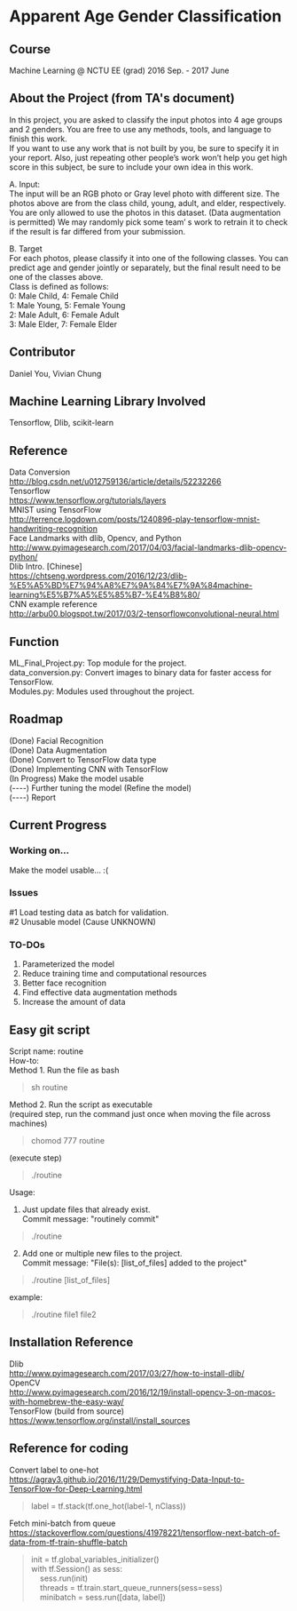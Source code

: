 # Apparent Age Gender Classification

## Course
Machine Learning @ NCTU EE (grad) 2016 Sep. - 2017 June

## About the Project (from TA's document)
In this project, you are asked to classify the input photos into
4 age groups and 2 genders. You are free to use any methods, tools, 
and language to finish this work.  
If you want to use any work that is not built by you, be sure to 
specify it in your report. Also, just repeating other people’s work 
won’t help you get high score in this subject, be sure to include 
your own idea in this work.  
  
A. Input:  
The input will be an RGB photo or Gray level photo with different 
size. The photos above are from the class child, young, adult, and 
elder, respectively.  
You are only allowed to use the photos in this dataset. (Data 
augmentation is permitted) We may randomly pick some team’ s work to 
retrain it to check if the result is far differed from your submission.  

B. Target  
For each photos, please classify it into one of the following classes. 
You can predict age and gender jointly or separately, but the final 
result need to be one of the classes above.  
Class is defined as follows:  
0: Male Child, 4: Female Child  
1: Male Young, 5: Female Young  
2: Male Adult, 6: Female Adult  
3: Male Elder, 7: Female Elder  

## Contributor
Daniel You, Vivian Chung

## Machine Learning Library Involved
Tensorflow, Dlib, scikit-learn

## Reference
Data Conversion  
http://blog.csdn.net/u012759136/article/details/52232266  
Tensorflow  
https://www.tensorflow.org/tutorials/layers  
MNIST using TensorFlow  
http://terrence.logdown.com/posts/1240896-play-tensorflow-mnist-handwriting-recognition  
Face Landmarks with dlib, Opencv, and Python  
http://www.pyimagesearch.com/2017/04/03/facial-landmarks-dlib-opencv-python/  
Dlib Intro. [Chinese]  
https://chtseng.wordpress.com/2016/12/23/dlib-%E5%A5%BD%E7%94%A8%E7%9A%84%E7%9A%84machine-learning%E5%B7%A5%E5%85%B7-%E4%B8%80/  
CNN example reference  
http://arbu00.blogspot.tw/2017/03/2-tensorflowconvolutional-neural.html  


## Function
ML_Final_Project.py: Top module for the project.  
data_conversion.py: Convert images to binary data for faster access for TensorFlow.  
Modules.py: Modules used throughout the project.  

## Roadmap
(Done) Facial Recognition  
(Done) Data Augmentation  
(Done) Convert to TensorFlow data type  
(Done) Implementing CNN with TensorFlow  
(In Progress) Make the model usable  
(----) Further tuning the model (Refine the model)  
(----) Report  

## Current Progress
### Working on...
Make the model usable... :(  

### Issues
\#1 Load testing data as batch for validation.  
\#2 Unusable model (Cause UNKNOWN)

### TO-DOs
1. Parameterized the model  
2. Reduce training time and computational resources  
3. Better face recognition  
4. Find effective data augmentation methods  
5. Increase the amount of data  

## Easy git script
Script name: routine  
How-to:  
Method 1. Run the file as bash  
> sh routine  

Method 2. Run the script as executable  
(required step, run the command just once when moving the file across machines)  
> chomod 777 routine  

(execute step)  
> ./routine  

Usage:  
1. Just update files that already exist.  
Commit message: "routinely commit"
> ./routine  

2. Add one or multiple new files to the project.  
Commit message: "File(s): [list\_of\_files] added to the project"  
> ./routine [list\_of\_files]  

example:  
> ./routine file1 file2 

## Installation Reference
Dlib  
http://www.pyimagesearch.com/2017/03/27/how-to-install-dlib/  
OpenCV  
http://www.pyimagesearch.com/2016/12/19/install-opencv-3-on-macos-with-homebrew-the-easy-way/  
TensorFlow (build from source)  
https://www.tensorflow.org/install/install_sources  

## Reference for coding
Convert label to one-hot  
https://agray3.github.io/2016/11/29/Demystifying-Data-Input-to-TensorFlow-for-Deep-Learning.html  
> label = tf.stack(tf.one_hot(label-1, nClass))  

Fetch mini-batch from queue  
https://stackoverflow.com/questions/41978221/tensorflow-next-batch-of-data-from-tf-train-shuffle-batch  
> init = tf.global_variables_initializer()  
> with tf.Session() as sess:  
>&nbsp;&nbsp;&nbsp;&nbsp;sess.run(init)  
>&nbsp;&nbsp;&nbsp;&nbsp;threads = tf.train.start_queue_runners(sess=sess)  
>&nbsp;&nbsp;&nbsp;&nbsp;minibatch = sess.run([data, label])  
